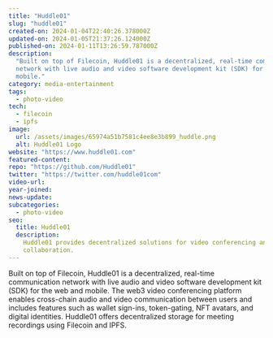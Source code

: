 ```yaml
---
title: "Huddle01"
slug: "huddle01"
created-on: 2024-01-04T22:40:26.378000Z
updated-on: 2024-01-05T21:37:26.124000Z
published-on: 2024-01-11T13:26:59.787000Z
description:
  "Built on top of Filecoin, Huddle01 is a decentralized, real-time communication
  network with live audio and video software development kit (SDK) for the web and
  mobile."
category: media-entertainment
tags:
  - photo-video
tech:
  - filecoin
  - ipfs
image:
  url: /assets/images/65974a51b7581c4ee8e3b899_huddle.png
  alt: Huddle01 Logo
website: "https://www.huddle01.com"
featured-content:
repo: "https://github.com/Huddle01"
twitter: "https://twitter.com/huddle01com"
video-url:
year-joined:
news-update:
subcategories:
  - photo-video
seo:
  title: Huddle01
  description:
    Huddle01 provides decentralized solutions for video conferencing and
    collaboration.
---
```


Built on top of Filecoin, Huddle01 is a decentralized, real-time communication network with live audio and video software development kit (SDK) for the web and mobile. The web3 video conferencing platform enables cross-chain audio and video communication between users and includes features such as wallet sign-ins, token-gating, NFT avatars, and digital identities. Huddle01 offers decentralized storage for meeting recordings using Filecoin and IPFS.

